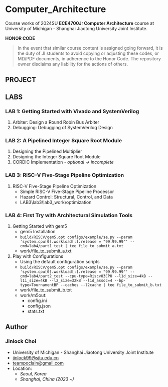 # Computer_Architecture

Course works of 2024SU **ECE4700J: Computer Architecture** course at University of Michigan - Shanghai Jiaotong University Joint Institute.

**HONOR CODE**  
> In the event that similar course content is assigned going forward, it is the duty of JI students to avoid copying or adjusting these codes, or MD/PDF documents, in adherence to the Honor Code. The repository owner disclaims any liability for the actions of others.

## PROJECT

## LABS
### LAB 1: Getting Started with Vivado and SystemVerilog
1. Arbiter: Design a Round Robin Bus Arbiter
2. Debugging: Debugging of SystemVerilog Design
### LAB 2: A Pipelined Integer Square Root Module
1. Designing the Pipelined Multiplier
2. Designing the Integer Square Root Module
3. CORDIC Implementation - *optional -> incomplete*
### LAB 3: RISC-V Five-Stage Pipeline Optimization
1. RISC-V Five-Stage Pipeline Optimization
    - Simple RISC-V Five-Stage Pipeline Processor
    - Hazard Control: Structural, Control, and Data
    - LAB3\lab3\lab3_work\optimization
### LAB 4: First Try with Architectural Simulation Tools
1. Getting Started with gem5
    - gem5 Installation
    - `build/RISCV/gem5.opt configs/example/se.py --param 'system.cpu[0].workload[:].release = "99.99.99"' --cmd=lab4/part1_test | tee file_to_submit_a.txt`
    - work/file_to_submit_a.txt
2. Play with Configurations
    - Using the default configuration scripts  
    - `build/RISCV/gem5.opt configs/example/se.py --param 'system.cpu[0].workload[:].release = "99.99.99"' --cmd=lab4/part2_test --cpu-type=RiscvO3CPU --l1d_size=4kB --l1i_size=4kB --l2_size=32kB --l1d_assoc=4 --bp-type=TournamentBP --caches --l2cache | tee file_to_submit_b.txt`
    - work/file_to_submit_b.txt
    - work/m5out:
        - config.ini
        - config.json
        - stats.txt

## Author

### Jinlock Choi
- University of Michigan - Shanghai Jiaotong University Joint Institute
- jinlock99@sjtu.edu.cn
- teampoclain@gmail.com
- Location:
    - *Seoul, Korea*
    - *Shanghai, China (2023 ~)*